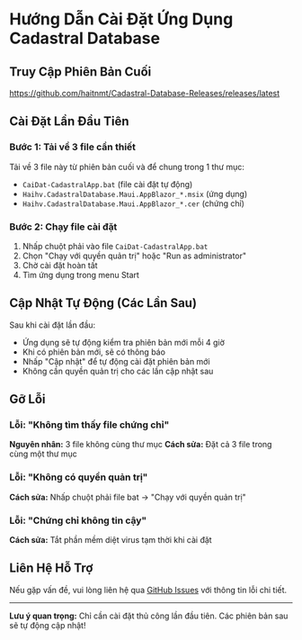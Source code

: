 # Hướng Dẫn Cài Đặt Ứng Dụng Cadastral Database

## Truy Cập Phiên Bản Cuối

https://github.com/haitnmt/Cadastral-Database-Releases/releases/latest

## Cài Đặt Lần Đầu Tiên

### Bước 1: Tải về 3 file cần thiết
Tải về 3 file này từ phiên bản cuối và để chung trong 1 thư mục:
- `CaiDat-CadastralApp.bat` (file cài đặt tự động)
- `Haihv.CadastralDatabase.Maui.AppBlazor_*.msix` (ứng dụng)
- `Haihv.CadastralDatabase.Maui.AppBlazor_*.cer` (chứng chỉ)

### Bước 2: Chạy file cài đặt
1. Nhấp chuột phải vào file `CaiDat-CadastralApp.bat`
2. Chọn "Chạy với quyền quản trị" hoặc "Run as administrator"
3. Chờ cài đặt hoàn tất
4. Tìm ứng dụng trong menu Start

## Cập Nhật Tự Động (Các Lần Sau)

Sau khi cài đặt lần đầu:
- Ứng dụng sẽ tự động kiểm tra phiên bản mới mỗi 4 giờ
- Khi có phiên bản mới, sẽ có thông báo
- Nhấp "Cập nhật" để tự động cài đặt phiên bản mới
- Không cần quyền quản trị cho các lần cập nhật sau

## Gỡ Lỗi

### Lỗi: "Không tìm thấy file chứng chỉ"
**Nguyên nhân:** 3 file không cùng thư mục
**Cách sửa:** Đặt cả 3 file trong cùng một thư mục

### Lỗi: "Không có quyền quản trị"
**Cách sửa:** Nhấp chuột phải file bat → "Chạy với quyền quản trị"

### Lỗi: "Chứng chỉ không tin cậy"
**Cách sửa:** Tắt phần mềm diệt virus tạm thời khi cài đặt

## Liên Hệ Hỗ Trợ

Nếu gặp vấn đề, vui lòng liên hệ qua [GitHub Issues](https://github.com/haitnmt/Cadastral-Database-Releases/issues) với thông tin lỗi chi tiết.

---

**Lưu ý quan trọng:** Chỉ cần cài đặt thủ công lần đầu tiên. Các phiên bản sau sẽ tự động cập nhật!